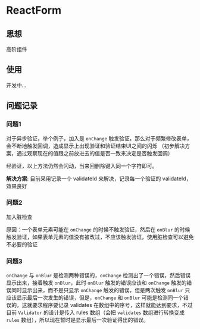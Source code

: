 # ReactForm

## 思想

高阶组件

## 使用

开发中...

## 问题记录

### 问题1

对于异步验证，举个例子，加入是 `onChange` 触发验证，那么对于频繁修改表单，会不断地触发回调，造成显示上出现验证和验证结束UI之间的闪烁
（初步解决方案，通过观察现在的值跟之前放进去的值是否一致来决定是否触发回调）

经验证，以上方法仍然会闪动，当来回删除键入同一个字符即可。

**解决方案**: 目前采用记录一个 validateId 来解决，记录每一个验证的 validateId，效果良好

### 问题2
加入脏检查

原因：一个表单元素可能在 `onChange` 的时候不触发验证，然后在 `onBlur` 的时候触发验证，如果表单元素的值没有被改过，不应该触发验证，使用脏检查可以避免不必要的验证

### 问题3

`onChange` 与 `onBlur` 是检测两种错误的，`onChange` 检测出了一个错误，然后错误显示出来，接着触发 `onBlur`，此时 `onBlur` 触发的错误应该和 `onChange` 触发的错误同时显示出来，而不是只显示 `onChange` 触发的错误，但是两次触发 `onBlur` 只应该显示最后一次发生的错误，但是，`onChange` 和 `onBlur` 可能是检测同一个错误的，这就要求程序要记录 validates 在数组中的序号，这样就能达到要求，不过目前 `Validator` 的设计是传入 rules 数组（会把 `validates` 数组进行转换变成 `rules` 数组），所以现在暂时是显示最后一次验证得出的错误。